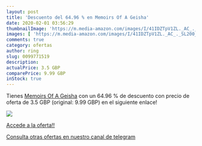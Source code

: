 ```yaml
---
layout: post
title: 'Descuento del 64.96 % en Memoirs Of A Geisha'
date: 2020-02-01 03:56:29
thumbnailImage: 'https://m.media-amazon.com/images/I/41IDZTpV1ZL._AC_._SL200_.jpg'
images: [ 'https://m.media-amazon.com/images/I/41IDZTpV1ZL._AC_._SL200_.jpg' ]
comments: true
category: ofertas
author: ring
slug: 0099771519
description:
actualPrice: 3.5 GBP
comparePrice: 9.99 GBP
inStock: true
---
```


Tienes [Memoirs Of A Geisha](https://www.amazon.co.uk/dp/0099771519/?tag=redken01-21) con un 64.96 % de descuento con precio de oferta de 3.5 GBP (original: 9.99 GBP) en el siguiente enlace!

[![](https://m.media-amazon.com/images/I/41IDZTpV1ZL._AC_._SL200_.jpg)](https://www.amazon.co.uk/dp/0099771519/?tag=redken01-21)

[Accede a la oferta!!](https://www.amazon.co.uk/dp/0099771519/?tag=redken01-21)

[Consulta otras ofertas en nuestro canal de telegram](https://t.me/s/ofertas25)
